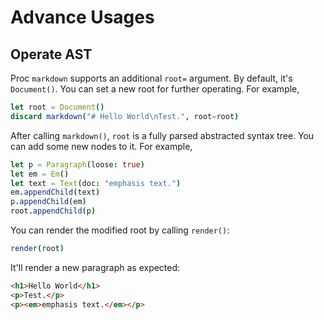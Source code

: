 # Advance Usages


## Operate AST

Proc `markdown` supports an additional `root=` argument.
By default, it's `Document()`. You can set a new root for further operating.
For example,

```nim
let root = Document()
discard markdown("# Hello World\nTest.", root=root)
```

After calling `markdown()`, `root` is a fully parsed abstracted syntax tree.
You can add some new nodes to it.
For example,

```nim
let p = Paragraph(loose: true)
let em = Em()
let text = Text(doc: "emphasis text.")
em.appendChild(text)
p.appendChild(em)
root.appendChild(p)
```

You can render the modified root by calling `render()`:

```nim
render(root)
```

It'll render a new paragraph as expected:

```html
<h1>Hello World</h1>
<p>Test.</p>
<p><em>emphasis text.</em></p>
```
